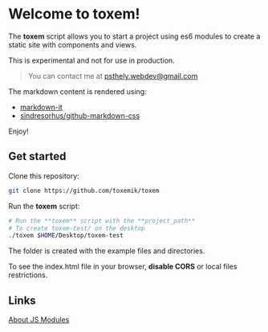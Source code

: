 # Welcome to **toxem**!

The **toxem** script allows you to start a project using es6 modules to create a static site with components and views.

This is experimental and not for use in production.

> You can contact me at psthely.webdev@gmail.com

The markdown content is rendered using:
- [markdown-it](https://github.com/markdown-it/markdown-it)
- [sindresorhus/github-markdown-css](https://github.com/sindresorhus/github-markdown-css/blob/main/github-markdown.css)

Enjoy!

## Get started

Clone this repository:

```sh
git clone https://github.com/toxemik/toxem
```

Run the **toxem** script:

```sh
# Run the **toxem** script with the **project_path**
# To create toxem-test/ on the desktop
./toxem $HOME/Desktop/toxem-test
```

The folder is created with the example files and directories.

To see the index.html file in your browser, **disable CORS** or local files restrictions.

## Links

[About JS Modules](https://developer.mozilla.org/en-US/docs/Web/JavaScript/Guide/Modules)